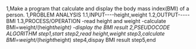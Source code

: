 1,Make a program that calculate and display the body mass index(BMI) of a person.
1,PROBLEM ANALYSIS
1.1,INPUT----height,weight
1.2,OUTPUT-----BMI
1.3,PROCESS/OPERATION
      -read height and weight
      -calculate BMI=weight/(height*height)
      -display the BMI result
 2,PSEUDOCODE ALGORITHM
 step1,start
 step2,read height,weight
 step3,calculate BMI=weight/(height*height)
 step4,dispay BMI result
 step5,end
